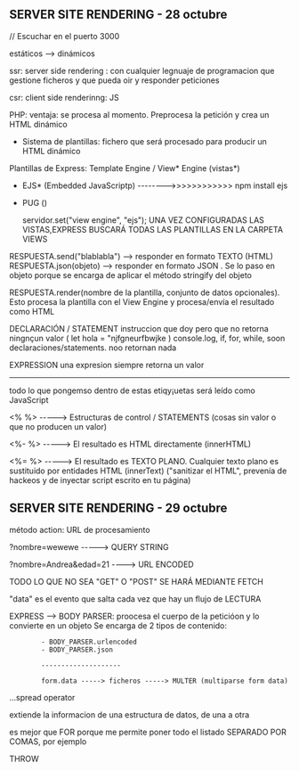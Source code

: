 ## SERVER SITE RENDERING - 28 octubre

// Escuchar en el puerto 3000


estáticos --> dinámicos

ssr: server side rendering : con cualquier legnuaje de programacion que gestione ficheros y que pueda oir y responder peticiones

csr: client side renderinng: JS



PHP: ventaja: se procesa al momento. Preprocesa la petición y crea un HTML dinámico

- Sistema de plantillas: fichero que será procesado  para producir un HTML dinámico

Plantillas de Express: Template Engine / View* Engine (vistas*)

 - EJS* (Embedded JavaScriptp)       -------->>>>>>>>>>>>         npm install ejs
 - PUG ()

    servidor.set("view engine", "ejs");
    UNA VEZ CONFIGURADAS LAS VISTAS,EXPRESS BUSCARÁ TODAS LAS PLANTILLAS EN LA CARPETA VIEWS


RESPUESTA.send("blablabla") --> responder en formato TEXTO (HTML)
RESPUESTA.json(objeto) --> responder en formato JSON . Se lo paso en objeto porque se encarga de aplicar el método stringify del objeto

RESPUESTA.render(nombre de la plantilla, conjunto de datos opcionales). Esto procesa la plantilla con el View Engine y procesa/envía el resultado como HTML



DECLARACIÓN / STATEMENT
instruccion que doy pero que no retorna ningnçun valor
( let hola = "njfgneurfbwjke )
console.log, if, for, while, soon declaraciones/statements. noo retornan nada


EXPRESSION
una expresion siempre retorna un valor


---

todo lo que pongemso dentro de estas etiqy¡uetas será leído como JavaScript

<% %> -----> Estructuras de control / STATEMENTS (cosas sin valor o que no producen un valor)

<%- %> -----> El resultado es HTML directamente (innerHTML)

<%= %> -----> El resultado es TEXTO PLANO. Cualquier texto plano es sustituido por entidades HTML  (innerText) ("sanitizar el HTML", prevenía de hackeos y de inyectar script escrito en tu página)



## SERVER SITE RENDERING - 29 octubre

método
action: URL de procesamiento

?nombre=wewewe -----> QUERY STRING

?nombre=Andrea&edad=21 ----> URL ENCODED





TODO LO QUE NO SEA "GET" O "POST" SE HARÁ MEDIANTE FETCH


"data" es el evento que salta cada vez que hay un flujo de LECTURA



EXPRESS --> BODY PARSER:  proocesa el cuerpo de la peticióon y lo convierte en un objeto
            Se encarga de 2 tipos de contenido:

            - BODY_PARSER.urlencoded
            - BODY_PARSER.json

            --------------------

            form.data -----> ficheros -----> MULTER (multiparse form data)




...spread operator

extiende la informacion de una estructura de datos, de una a otra

 es mejor que FOR porque me permite poner todo el listado SEPARADO POR COMAS, por ejemplo



 THROW